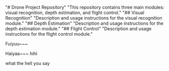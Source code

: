 "# Drone Project Repository" 
"This repository contains three main modules: visual recognition, depth estimation, and flight control." 
"## Visual Recognition" 
"Description and usage instructions for the visual recognition module." 
"## Depth Estimation" 
"Description and usage instructions for the depth estimation module." 
"## Flight Control" 
"Description and usage instructions for the flight control module." 


Fuiyuu~~~ 

Haiyaa~~~
hihi


what the hell you say
